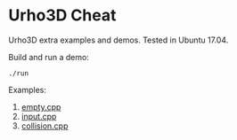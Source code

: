 # Urho3D Cheat

Urho3D extra examples and demos. Tested in Ubuntu 17.04.

Build and run a demo:

    ./run

Examples:

1. [empty.cpp](empty.cpp)
1. [input.cpp](input.cpp)
1. [collision.cpp](collision.cpp)

